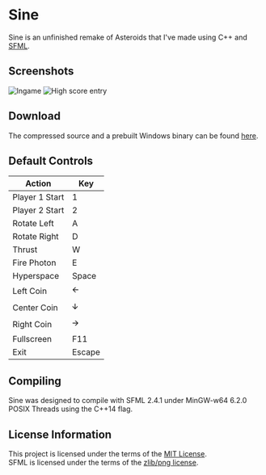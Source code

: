 ﻿# Sine
Sine is an unfinished remake of Asteroids that I've made using C++ and [SFML](https://github.com/SFML/SFML).

## Screenshots
![Ingame](https://i.imgur.com/k80rmf8.png "Ingame")
![High score entry](https://i.imgur.com/7eyNO8z.png "High score entry")

## Download
The compressed source and a prebuilt Windows binary can be found [here](https://github.com/slx7R4GDZM/Sine/releases).

## Default Controls
| Action         | Key    |
| -------------- | ------ |
| Player 1 Start | 1      |
| Player 2 Start | 2      |
| Rotate Left    | A      |
| Rotate Right   | D      |
| Thrust         | W      |
| Fire Photon    | E      |
| Hyperspace     | Space  |
| Left Coin      | 🡨      |
| Center Coin    | 🡫      |
| Right Coin     | 🡪      |
| Fullscreen     | F11    |
| Exit           | Escape |

## Compiling
Sine was designed to compile with SFML 2.4.1 under MinGW-w64 6.2.0 POSIX Threads using the C++14 flag.

## License Information
This project is licensed under the terms of the [MIT License](License.txt).  
SFML is licensed under the terms of the [zlib/png license](http://www.sfml-dev.org/license.php).
